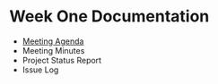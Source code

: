 # Week One Documentation
- [Meeting Agenda](Meeting-Agenda-Week-1.docx.pdf)
- Meeting Minutes
- Project Status Report
- Issue Log
